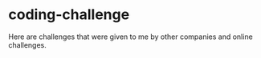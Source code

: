 # coding-challenge

Here are challenges that were given to me by other companies and online challenges.
